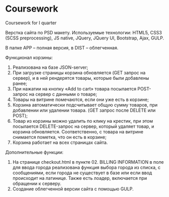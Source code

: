 # Coursework
Coursework for I quarter

Верстка сайта по PSD макету.
Используемые технологии: HTML5, CSS3 (SCSS preprocessing), JS native, JQuery, JQuery UI, Bootstrap, Ajax, GULP.

В папке APP – полная версия, в DIST – облегченная.

Функционал корзины:
1.	Реализована на базе JSON-server;
2.	При загрузке страницы корзина обновляется (GET запрос на сервер), и в ней рендерятся товары, которые были добавлены ранее;
3.	При нажатии на кнопку  «Add to cart» товара посылается POST-запрос на сервер с данными о товаре;
4.	Товары на витрине помечаются, если они уже есть в корзине;
5.	Корзина автоматически подсчитывает общую сумму товаров, при добавлении или удалении товара. (GET запрос после DELETE или POST);
6.	Товар из корзины можно удалить по клику на крестик, при этом посылается DELETE-запрос на сервер, который удаляет товар, и корзина обновляется. Соответственно, с товара на витрине снимается пометка, что он есть в корзине;
7.	Корзина работает на всех страницах сайта.

Дополнительные функции:
1.	На странице checkout.html в пункте 02. BILLING INFORMATION в поле для ввода города реализована функция выбора города из списка, с сообщениями, если города не существует в базе или если ввод происходит на латинице. Также есть лоадер, включается при обращении к серверу.
2.	Создание облегченной версии сайта с помощью GULP.
